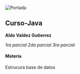 ![Portada](https://www.conocetusdatos.com/wp-content/uploads/2019/12/bases-de-datos-scaled.jpg)
 ## Curso-Java #
 **Aldo Valdez Gutierrez**

*1ra parcial*
*2da parcial*
*3ra parcial*

#### Materia

Estrucura base de datos